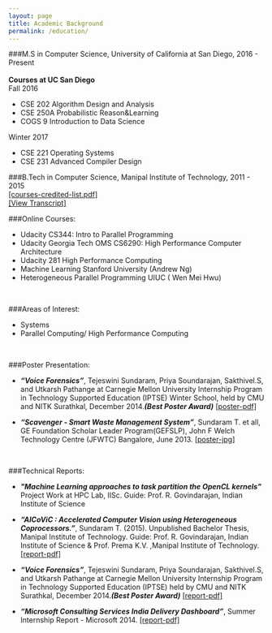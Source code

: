 ```yaml
---
layout: page
title: Academic Background
permalink: /education/
---
```


###M.S in Computer Science, University of California at San Diego, 2016 - Present  </br></br>
**Courses at UC San Diego**<br/>
Fall 2016 

- CSE 202  	Algorithm Design and Analysis
- CSE 250A 	Probabilistic Reason&Learning
- COGS 9  	Introduction to Data Science

Winter 2017 

- CSE 221  	Operating Systems
- CSE 231  	Advanced Compiler Design

###B.Tech in Computer Science, Manipal Institute of Technology, 2011 - 2015 <br/>
<a href ="{{ site.baseurl }}/assets/courses-manipal.pdf"> [courses-credited-list.pdf] <br/>
<a href ="{{ site.baseurl }}/assets/transcript.pdf"> [View Transcript] </a> <br/>


###Online Courses: 

- Udacity CS344: Intro to Parallel Programming
- Udacity Georgia Tech OMS CS6290: High Performance Computer Architecture
- Udacity 281 High Performance Computing
- Machine Learning Stanford University (Andrew Ng)
- Heterogeneous Parallel Programming UIUC ( Wen Mei Hwu)
<br/> 

###Areas of Interest:  <br/>

- Systems
- Parallel Computing/ High Performance Computing

<br/>

###Poster Presentation: <br/>

- ***“Voice Forensics”***, Tejeswini Sundaram, Priya Soundarajan, Sakthivel.S, and
Utkarsh Pathange at Carnegie Mellon University Internship Program in Technology Supported Education
(IPTSE) Winter School, held by CMU and NITK Surathkal, December 2014.***(Best Poster Award)*** 
<a href ="{{ site.baseurl }}/assets/FinalPoster-VoiceForensics.pdf"> [poster-pdf] </a>

- ***“Scavenger - Smart Waste Management System”***, Sundaram T. et all, GE Foundation Scholar Leader Program(GEFSLP), 
John F Welch Technology Centre (JFWTC) Bangalore, June 2013.
<a href ="{{ site.baseurl }}/assets/scavenger.jpg"> [poster-jpg] </a>

</br>

###Technical Reports: </br>

- ***"Machine Learning approaches to task partition the OpenCL kernels"*** <br/>
Project Work at HPC Lab, IISc. Guide: Prof. R. Govindarajan, Indian Institute of Science

- ***“AlCoViC : Accelerated Computer Vision using Heterogeneous Coprocessors.”***,
Sundaram T. (2015). Unpublished Bachelor Thesis, Manipal Institute
of Technology. Guide: Prof. R. Govindarajan, Indian Institute of Science & Prof.
Prema K.V. ,Manipal Institute of Technology.<a href ="{{ site.baseurl }}/assets/alcovic-report.pdf"> [report-pdf]</a>

- ***“Voice Forensics”***, Tejeswini Sundaram, Priya Soundarajan, Sakthivel.S, and
Utkarsh Pathange at Carnegie Mellon University Internship Program in Technology Supported Education
(IPTSE) held by CMU and NITK Surathkal, December 2014.***(Best Poster Award)*** 
<a href ="{{ site.baseurl }}/assets/voicereport.pdf"> [report-pdf] </a>

- ***“Microsoft Consulting Services India Delivery Dashboard”***, Summer Internship Report - Microsoft 2014. 
<a href = "{{ site.baseurl }}/assets/mcs-internship-report.pdf"> [report-pdf] </a>


<br/>
<br/>
<br/>
<br/>












